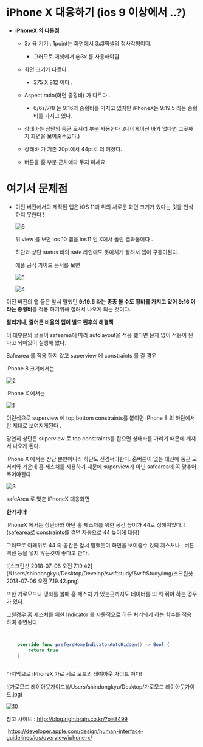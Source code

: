 

# iPhone X 대응하기 (ios 9 이상에서 ..?)



* **iPhoneX 의 다른점**

  * 3x 용 기기  : 1point는 화면에서 3x3픽셀의 정사각형이다.

    - 그러므로 에셋에서 @3x 를 사용해야함.

  * 화면 크기가 다르다 .

    * 375 X 812 이다 .

  * Aspect ratio(화면 종횡비) 가 다르다 .

    * 6/6s/7/8 는  9:16의 종횡비를 가지고 있지만 iPhoneX는 9:19.5 라는 종횡비를 가지고 있다.

  * 상태바는 상단의 둥근 모서리 부분 사용한다 .(네이게이션 바가 없다면 그곳까지 화면을 보여줄수있다.)

  * 상태바 가 기존 20pt에서 44pt로 더 커졌다.

  * 버튼을 홈 부분 근처에다 두지 마세요.

    



# **여기서 문제점**

* 이전 버전에서의 제작된 앱은 iOS 11에 위의 새로운  화면 크기가 있다는 것을 인식하지 못한다 !

  

  ![6](/Users/shindongkyu/Desktop/Develop/swiftstudy/SwiftStudy/img/6.png)

  

  위 view 를 보면 ios 10 앱을  ios11 인 X에서 돌린 결과물이다 .

  하단과 상단 status 바의 safe 라인에도 못미치게 짤려서 앱이 구동이된다. 

  

  애플 공식 가이드 문서를 보면 

  ![5](/Users/shindongkyu/Desktop/Develop/swiftstudy/SwiftStudy/img/5.png)

  

  ![4](/Users/shindongkyu/Desktop/Develop/swiftstudy/SwiftStudy/img/4.png)

  

  



이전 버전의 앱 들은  앞서 말했던 **9:19.5 라는 종종 볼 수도 횡비를 가지고 있어 9:16 이라는 종횡비**를 적용 하기위해 잘려서 나오게 되는 것이다.



**잘리거나, 줄어든 비율의 앱이 빌드 된후의 해결책**

이 대부분의 글들이 safearea에 따라 autolayout을 적용 했다면 문제 없이  적용이 된다고 되어있어  실행해 봤다.



Safearea 를 적용 하지 않고 superview 에  constraints 를 걸 경우



iPhone 8 크기에서는 

![2](/Users/shindongkyu/Desktop/Develop/swiftstudy/SwiftStudy/img/2.png)



iPhone X 에서는 

![1](/Users/shindongkyu/Desktop/Develop/swiftstudy/SwiftStudy/img/1.png)



이런식으로  superview 에 top,bottom constraints를 붙이면 iPhone 8 의 하단에서만 제대로 보여지게된다 .

당연히 상단은 superview 로 top constraints를 잡으면 상태바를 가리기 때문에  깨져서 나오게 된다.



iPhone X 에서는 상단 뿐만아니라 하단도 신경써야한다. 홈버튼이 없는 대신에 둥근 모서리와 가운데 홈 제스처를 사용하기 때문에 superview가 아닌 safearea에 꼭 맞추어 주어야한다.

![3](/Users/shindongkyu/Desktop/Develop/swiftstudy/SwiftStudy/img/3.png)





safeArea 로 맞춘 iPhoneX 대응화면

**한가지더!**

iPhoneX 에서는 상단바와 하단 홈 제스처를 위한 공간 높이가 44로 정해져있다. !(safearea로 constraints를 걸면 자동으로 44 높이에 대응)

그러므로 아래위로 44 의 공간은 앞서 말했듯이 화면을 보여줄수 있되 제스처나 , 버튼 액션 등을 넣지 않는것이 좋다고 한다.

![스크린샷 2018-07-06 오전 7.19.42](/Users/shindongkyu/Desktop/Develop/swiftstudy/SwiftStudy/img/스크린샷 2018-07-06 오전 7.19.42.png)





또한 가로모드나 영화를 볼때 홈 제스처 가 있는곳까지도 데이터를 띄 워 줘야 하는 경우가 있다.

그럴경우 홈 제스처를 위한 Indicator 를 자동적으로 히든 처리되게 하는 함수를 적용 하여 주면된다.

~~~swift

 
    override func prefersHomeIndicatorAutoHidden() -> Bool {
        return true
    }
    
~~~



마지막으로 iPhoneX 가로 세로 모드의 레이아웃 가이드 이다!

![가로모드 레이아웃가이드](/Users/shindongkyu/Desktop/가로모드 레이아웃가이드.jpg)

![10](/Users/shindongkyu/Desktop/10.jpg)









참고 사이트 : http://blog.rightbrain.co.kr/?p=8499

​		 https://developer.apple.com/design/human-interface-guidelines/ios/overview/iphone-x/











